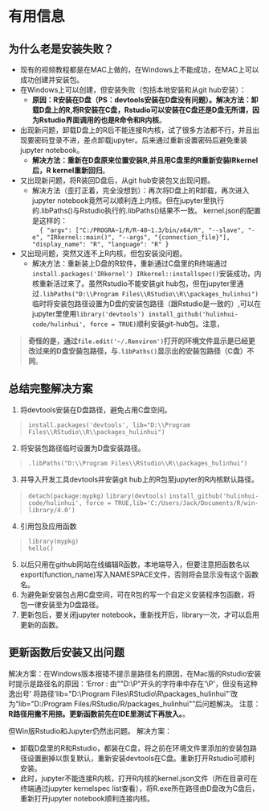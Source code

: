 # 有用信息
## 为什么老是安装失败？
+ 现有的视频教程都是在MAC上做的，在Windows上不能成功，在MAC上可以成功创建并安装包。
+ 在Windows上可以创建，但安装失败（包括本地安装和从git hub安装）：
    + **原因：R安装在D盘（PS：devtools安装在D盘没有问题）。解决方法：卸载D盘上的R,将R安装在C盘，Rstudio可以安装在C盘还是D盘无所谓，因为Rstudio界面调用的也是R命令和R内核**。
+ 出现新问题，卸载D盘上的R后不能连接R内核，试了很多方法都不行，并且出现要密码登录不进，差点卸载jupyter。后来通过重新设置密码后避免重装jupyter notebook。
    + **解决方法：重新在D盘原来位置安装R,并且用C盘里的R重新安装IRkernel后，R kernel重新回归**。
+ 又出现新问题，将R装回D盘后，从git hub安装包又出现问题。
    + 解决方法（歪打正着，完全没想到）：再次将D盘上的R卸载，再次进入jupyter notebook竟然可以顺利连上内核。但在jupyter里执行的.libPaths()与Rstudio执行的.libPaths()结果不一致。
    kernel.json的配置是这样的：  
  `  {
  "argv": ["C:/PROGRA~1/R/R-40~1.3/bin/x64/R", "--slave", "-e", "IRkernel::main()", "--args", "{connection_file}"],
  "display_name": "R",
  "language": "R"
   }`
+ 又出现问题，突然又连不上R内核，但包安装没问题。
    + 解决方法：重新装上D盘的R软件，重新通过C盘里的R终端通过`
install.packages('IRkernel')
IRkernel::installspec() `安装成功，内核重新活过来了。虽然Rstudio不能安装git hub包，但在jupyter里通过`.libPaths("D:\\Program Files\\RStudio\\R\\packages_hulinhui")`临时将安装包路径设置为D盘的安装包路径（跟Rstudio是一致的）,可以在jupyter里使用`library('devtools')
install_github('hulinhui-code/hulinhui', force = TRUE)`顺利安装git-hub包。注意，
>**奇怪的是，通过`file.edit('~/.Renviron')`打开的环境文件显示是已经更改过来的D盘安装包路径，与`.libPaths()`显示出的安装包路径（C盘）不同**。

## 总结完整解决方案
1. 将devtools安装在D盘路径，避免占用C盘空间。
>`install.packages('devtools', lib="D:\\Program Files\\RStudio\\R\\packages_hulinhui")`
2. 将安装包路径临时设置为D盘安装路径。
>`.libPaths("D:\\Program Files\\RStudio\\R\\packages_hulinhui")`
3. 并导入开发工具devtools并安装git hub上的R包至jupyter的R内核默认路径。
>`detach(package:mypkg)`
>`library(devtools)`
>`install_github('hulinhui-code/hulinhui', force = TRUE,lib='C:/Users/Jack/Documents/R/win-library/4.0')`
4. 引用包及应用函数
>`library(mypkg)`  
>`hello()`
5. 以后只用在github网站在线编辑R函数，本地端导入，但要注意把函数名以export(function_name)写入NAMESPACE文件，否则将会显示没有这个函数名。
6. 为避免新安装包占用C盘空间，可在R包的写一个自定义安装程序包函数，将包一律安装至为D盘路径。
7. 更新包后，要关闭jupyter notebook，重新找开后，library一次，才可以启用更新的函数。

## 更新函数后安装又出问题
解决方案：在Windows版本报错不提示是路径名的原因，在Mac版的Rstudio安装时提示是路径名的原因：‘Error : 由""D:\P"开头的字符串中存在'\P'，但没有这种逸出号’
将路径‘lib="D:\\Program Files\\RStudio\\R\\packages_hulinhui"’改为“lib="D:/Program Files/RStudio/R/packages_hulinhui"”后问题解决。
注意：**R路径用撇不用捺。更新函数前先在IDE里测试下再放入。**。

但Win版Rstudio和Jupyter仍然出问题。
解决方案：
+ 卸载D盘里的R和Rstudio，都装在C盘，将之前在环境文件里添加的安装包路径设置删掉以恢复默认，重新安装devtools在C盘。重新打开Rstudio可顺利安装。
+ 此时，jupyter不能连接R内核，打开R内核的kernel.json文件（所在目录可在终端通过jupyter kernelspec list查看），将R.exe所在路径由D盘改为C盘后，重新打开jupyter notebook顺利连接内核。
